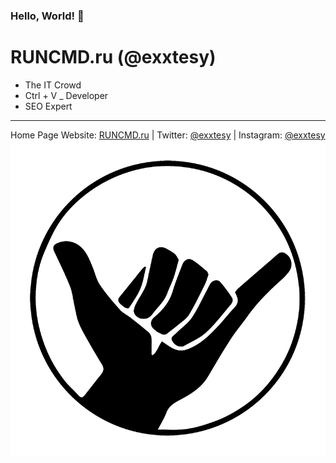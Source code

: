 ### Hello, World! 👋

RUNCMD.ru (@exxtesy)
=======================

- The IT Crowd
- Ctrl + V _ Developer
- SEO Expert

---

Home Page Website: [RUNCMD.ru](https://runcmd.ru "exxtesy's Homepage") | Twitter: [@exxtesy](https://twitter.com/exxtesy "exxtesy's Twitter") | Instagram: [@exxtesy](https://www.instagram.com/exxtesy/ "exxtesy's Instagram")
![hello my name is](https://github.com/runcmdru/runcmdru/blob/main/hup.png)

